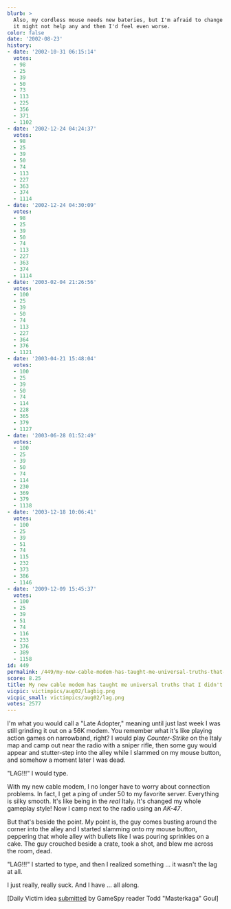 ```yaml
---
blurb: >
  Also, my cordless mouse needs new bateries, but I'm afraid to change them, because
  it might not help any and then I'd feel even worse.
color: false
date: '2002-08-23'
history:
- date: '2002-10-31 06:15:14'
  votes:
  - 98
  - 25
  - 39
  - 50
  - 73
  - 113
  - 225
  - 356
  - 371
  - 1102
- date: '2002-12-24 04:24:37'
  votes:
  - 98
  - 25
  - 39
  - 50
  - 74
  - 113
  - 227
  - 363
  - 374
  - 1114
- date: '2002-12-24 04:30:09'
  votes:
  - 98
  - 25
  - 39
  - 50
  - 74
  - 113
  - 227
  - 363
  - 374
  - 1114
- date: '2003-02-04 21:26:56'
  votes:
  - 100
  - 25
  - 39
  - 50
  - 74
  - 113
  - 227
  - 364
  - 376
  - 1121
- date: '2003-04-21 15:48:04'
  votes:
  - 100
  - 25
  - 39
  - 50
  - 74
  - 114
  - 228
  - 365
  - 379
  - 1127
- date: '2003-06-28 01:52:49'
  votes:
  - 100
  - 25
  - 39
  - 50
  - 74
  - 114
  - 230
  - 369
  - 379
  - 1138
- date: '2003-12-18 10:06:41'
  votes:
  - 100
  - 25
  - 39
  - 51
  - 74
  - 115
  - 232
  - 373
  - 386
  - 1146
- date: '2009-12-09 15:45:37'
  votes:
  - 100
  - 25
  - 39
  - 51
  - 74
  - 116
  - 233
  - 376
  - 389
  - 1158
id: 449
permalink: /449/my-new-cable-modem-has-taught-me-universal-truths-that-i-didnt-want-to-know/
score: 8.25
title: My new cable modem has taught me universal truths that I didn't want to know.
vicpic: victimpics/aug02/lagbig.png
vicpic_small: victimpics/aug02/lag.png
votes: 2577
---
```


I'm what you would call a "Late Adopter," meaning until just last week I
was still grinding it out on a 56K modem. You remember what it's like
playing action games on narrowband, right? I would play *Counter-Strike*
on the Italy map and camp out near the radio with a sniper rifle, then
some guy would appear and stutter-step into the alley while I slammed on
my mouse button, and somehow a moment later I was dead.

"LAG!!!" I would type.

With my new cable modem, I no longer have to worry about connection
problems. In fact, I get a ping of under 50 to my favorite server.
Everything is silky smooth. It's like being in the *real* Italy. It's
changed my whole gameplay style! Now I camp next to the radio using an
*AK-47*.

But that's beside the point. My point is, the guy comes busting around
the corner into the alley and I started slamming onto my mouse button,
peppering that whole alley with bullets like I was pouring sprinkles on
a cake. The guy crouched beside a crate, took a shot, and blew me across
the room, dead.

"LAG!!!" I started to type, and then I realized something ... it wasn't
the lag at all.

I just really, really suck. And I have ... all along.

\[Daily Victim idea [submitted](mailto:feedback@gamespy.com) by GameSpy
reader Todd "Masterkaga" Goul\]
